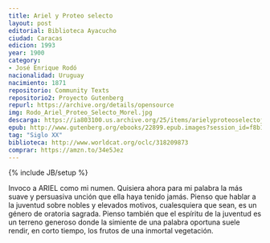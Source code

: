 ```yaml
---
title: Ariel y Proteo selecto
layout: post
editorial: Biblioteca Ayacucho
ciudad: Caracas
edicion: 1993
year: 1900
category:
- José Enrique Rodó
nacionalidad: Uruguay
nacimiento: 1871
repositorio: Community Texts
repositorio2: Proyecto Gutenberg
repurl: https://archive.org/details/opensource
img: Rodo_Ariel_Proteo_Selecto_Morel.jpg
descarga: https://ia803100.us.archive.org/25/items/arielyproteoselectojoseenriquerodo684/Ariel%20y%20Proteo%20selecto%20-%20Jose%20Enrique%20Rodo_684.pdf
epub: http://www.gutenberg.org/ebooks/22899.epub.images?session_id=f8b1c3a67b520045212b4d6d338ee9e3798c53ed
tag: "Siglo XX"
biblioteca: http://www.worldcat.org/oclc/318209873
comprar: https://amzn.to/34e5Jez
---
```

{% include JB/setup %}

Invoco a ARIEL como mi numen. Quisiera ahora para mi palabra la más suave y persuasiva unción que ella haya tenido jamás. Pienso que hablar a la juventud sobre nobles y elevados motivos, cualesquiera que sean, es un género de oratoria sagrada. Pienso también que el espíritu de la juventud es un terreno generoso donde la simiente de una palabra oportuna suele rendir, en corto tiempo, los frutos de una inmortal vegetación.
